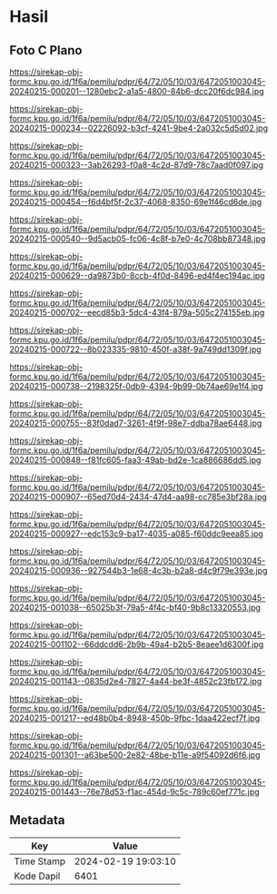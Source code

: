 # Hasil

## Foto C Plano

https://sirekap-obj-formc.kpu.go.id/1f6a/pemilu/pdpr/64/72/05/10/03/6472051003045-20240215-000201--1280ebc2-a1a5-4800-84b6-dcc20f6dc984.jpg

https://sirekap-obj-formc.kpu.go.id/1f6a/pemilu/pdpr/64/72/05/10/03/6472051003045-20240215-000234--02226092-b3cf-4241-9be4-2a032c5d5d02.jpg

https://sirekap-obj-formc.kpu.go.id/1f6a/pemilu/pdpr/64/72/05/10/03/6472051003045-20240215-000323--3ab26293-f0a8-4c2d-87d9-78c7aad0f097.jpg

https://sirekap-obj-formc.kpu.go.id/1f6a/pemilu/pdpr/64/72/05/10/03/6472051003045-20240215-000454--f6d4bf5f-2c37-4068-8350-69e1f46cd6de.jpg

https://sirekap-obj-formc.kpu.go.id/1f6a/pemilu/pdpr/64/72/05/10/03/6472051003045-20240215-000540--9d5acb05-fc06-4c8f-b7e0-4c708bb87348.jpg

https://sirekap-obj-formc.kpu.go.id/1f6a/pemilu/pdpr/64/72/05/10/03/6472051003045-20240215-000629--da9873b0-8ccb-4f0d-8496-ed4f4ec194ac.jpg

https://sirekap-obj-formc.kpu.go.id/1f6a/pemilu/pdpr/64/72/05/10/03/6472051003045-20240215-000702--eecd85b3-5dc4-43f4-879a-505c274155eb.jpg

https://sirekap-obj-formc.kpu.go.id/1f6a/pemilu/pdpr/64/72/05/10/03/6472051003045-20240215-000722--8b023335-9810-450f-a38f-9a749dd1309f.jpg

https://sirekap-obj-formc.kpu.go.id/1f6a/pemilu/pdpr/64/72/05/10/03/6472051003045-20240215-000738--2198325f-0db9-4394-9b99-0b74ae69e1f4.jpg

https://sirekap-obj-formc.kpu.go.id/1f6a/pemilu/pdpr/64/72/05/10/03/6472051003045-20240215-000755--83f0dad7-3261-4f9f-98e7-ddba78ae6448.jpg

https://sirekap-obj-formc.kpu.go.id/1f6a/pemilu/pdpr/64/72/05/10/03/6472051003045-20240215-000848--f81fc605-faa3-49ab-bd2e-1ca886686dd5.jpg

https://sirekap-obj-formc.kpu.go.id/1f6a/pemilu/pdpr/64/72/05/10/03/6472051003045-20240215-000907--65ed70d4-2434-47d4-aa98-cc785e3bf28a.jpg

https://sirekap-obj-formc.kpu.go.id/1f6a/pemilu/pdpr/64/72/05/10/03/6472051003045-20240215-000927--edc153c9-ba17-4035-a085-f60ddc9eea85.jpg

https://sirekap-obj-formc.kpu.go.id/1f6a/pemilu/pdpr/64/72/05/10/03/6472051003045-20240215-000936--927544b3-1e68-4c3b-b2a8-d4c9f79e393e.jpg

https://sirekap-obj-formc.kpu.go.id/1f6a/pemilu/pdpr/64/72/05/10/03/6472051003045-20240215-001038--65025b3f-79a5-4f4c-bf40-9b8c13320553.jpg

https://sirekap-obj-formc.kpu.go.id/1f6a/pemilu/pdpr/64/72/05/10/03/6472051003045-20240215-001102--66ddcdd6-2b9b-49a4-b2b5-8eaee1d6300f.jpg

https://sirekap-obj-formc.kpu.go.id/1f6a/pemilu/pdpr/64/72/05/10/03/6472051003045-20240215-001143--0835d2e4-7827-4a44-be3f-4852c23fb172.jpg

https://sirekap-obj-formc.kpu.go.id/1f6a/pemilu/pdpr/64/72/05/10/03/6472051003045-20240215-001217--ed48b0b4-8948-450b-9fbc-1daa422ecf7f.jpg

https://sirekap-obj-formc.kpu.go.id/1f6a/pemilu/pdpr/64/72/05/10/03/6472051003045-20240215-001301--a63be500-2e82-48be-b11e-a9f54092d6f6.jpg

https://sirekap-obj-formc.kpu.go.id/1f6a/pemilu/pdpr/64/72/05/10/03/6472051003045-20240215-001443--76e78d53-f1ac-454d-9c5c-789c60ef771c.jpg


## Metadata

| Key        | Value               |
| ---------- | ------------------- |
| Time Stamp | 2024-02-19 19:03:10 |
| Kode Dapil | 6401                |



